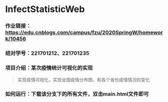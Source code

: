 # InfectStatisticWeb
### 作业链接：https://edu.cnblogs.com/campus/fzu/2020SpringW/homework/10456
### 结对学号：221701212、221701235
### 项目介绍：某次疫情统计可视化的实现
>实现疫情可视化，实现全国疫情分布图，和各个省份疫情情况的变化
### 如何运行：下载该分支下的所有文件，双击main.html文件即可